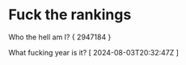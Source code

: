 # Fuck the rankings

Who the hell am I?
{ 2947184 }

What fucking year is it?
[ 2024-08-03T20:32:47Z ]
